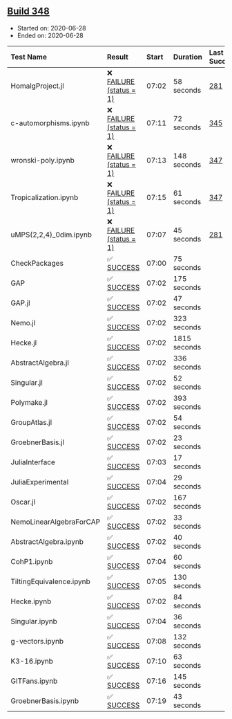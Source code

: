 ## [Build 348](https://oscarci.mathematik.uni-kl.de/job/oscar-stable/348/)

* Started on: 2020-06-28
* Ended on: 2020-06-28

| Test Name    | Result | Start | Duration | Last Success | First Failure |
|:-------------|:-------|:------|:---------|:-------------|:--------------|
| HomalgProject.jl | ❌ [FAILURE (status = 1)](https://oscarci.mathematik.uni-kl.de/job/oscar-stable/348/artifact/logs/build-348/HomalgProject.jl.log) | 07:02 | 58 seconds | [281](https://oscarci.mathematik.uni-kl.de/job/oscar-stable/281/) | [282](https://oscarci.mathematik.uni-kl.de/job/oscar-stable/282/) |
| c-automorphisms.ipynb | ❌ [FAILURE (status = 1)](https://oscarci.mathematik.uni-kl.de/job/oscar-stable/348/artifact/logs/build-348/c-automorphisms.ipynb.log) | 07:11 | 72 seconds | [345](https://oscarci.mathematik.uni-kl.de/job/oscar-stable/345/) | [346](https://oscarci.mathematik.uni-kl.de/job/oscar-stable/346/) |
| wronski-poly.ipynb | ❌ [FAILURE (status = 1)](https://oscarci.mathematik.uni-kl.de/job/oscar-stable/348/artifact/logs/build-348/wronski-poly.ipynb.log) | 07:13 | 148 seconds | [347](https://oscarci.mathematik.uni-kl.de/job/oscar-stable/347/) | [348](https://oscarci.mathematik.uni-kl.de/job/oscar-stable/348/) |
| Tropicalization.ipynb | ❌ [FAILURE (status = 1)](https://oscarci.mathematik.uni-kl.de/job/oscar-stable/348/artifact/logs/build-348/Tropicalization.ipynb.log) | 07:15 | 61 seconds | [347](https://oscarci.mathematik.uni-kl.de/job/oscar-stable/347/) | [348](https://oscarci.mathematik.uni-kl.de/job/oscar-stable/348/) |
| uMPS(2,2,4)_0dim.ipynb | ❌ [FAILURE (status = 1)](https://oscarci.mathematik.uni-kl.de/job/oscar-stable/348/artifact/logs/build-348/uMPS-2-2-4-_0dim.ipynb.log) | 07:07 | 45 seconds | [281](https://oscarci.mathematik.uni-kl.de/job/oscar-stable/281/) | [282](https://oscarci.mathematik.uni-kl.de/job/oscar-stable/282/) |
| CheckPackages | ✅ [SUCCESS](https://oscarci.mathematik.uni-kl.de/job/oscar-stable/348/artifact/logs/build-348/CheckPackages.log) | 07:00 | 75 seconds |  |  |
| GAP | ✅ [SUCCESS](https://oscarci.mathematik.uni-kl.de/job/oscar-stable/348/artifact/logs/build-348/GAP.log) | 07:02 | 175 seconds |  |  |
| GAP.jl | ✅ [SUCCESS](https://oscarci.mathematik.uni-kl.de/job/oscar-stable/348/artifact/logs/build-348/GAP.jl.log) | 07:02 | 47 seconds |  |  |
| Nemo.jl | ✅ [SUCCESS](https://oscarci.mathematik.uni-kl.de/job/oscar-stable/348/artifact/logs/build-348/Nemo.jl.log) | 07:02 | 323 seconds |  |  |
| Hecke.jl | ✅ [SUCCESS](https://oscarci.mathematik.uni-kl.de/job/oscar-stable/348/artifact/logs/build-348/Hecke.jl.log) | 07:02 | 1815 seconds |  |  |
| AbstractAlgebra.jl | ✅ [SUCCESS](https://oscarci.mathematik.uni-kl.de/job/oscar-stable/348/artifact/logs/build-348/AbstractAlgebra.jl.log) | 07:02 | 336 seconds |  |  |
| Singular.jl | ✅ [SUCCESS](https://oscarci.mathematik.uni-kl.de/job/oscar-stable/348/artifact/logs/build-348/Singular.jl.log) | 07:02 | 52 seconds |  |  |
| Polymake.jl | ✅ [SUCCESS](https://oscarci.mathematik.uni-kl.de/job/oscar-stable/348/artifact/logs/build-348/Polymake.jl.log) | 07:02 | 393 seconds |  |  |
| GroupAtlas.jl | ✅ [SUCCESS](https://oscarci.mathematik.uni-kl.de/job/oscar-stable/348/artifact/logs/build-348/GroupAtlas.jl.log) | 07:02 | 54 seconds |  |  |
| GroebnerBasis.jl | ✅ [SUCCESS](https://oscarci.mathematik.uni-kl.de/job/oscar-stable/348/artifact/logs/build-348/GroebnerBasis.jl.log) | 07:02 | 23 seconds |  |  |
| JuliaInterface | ✅ [SUCCESS](https://oscarci.mathematik.uni-kl.de/job/oscar-stable/348/artifact/logs/build-348/JuliaInterface.log) | 07:03 | 17 seconds |  |  |
| JuliaExperimental | ✅ [SUCCESS](https://oscarci.mathematik.uni-kl.de/job/oscar-stable/348/artifact/logs/build-348/JuliaExperimental.log) | 07:04 | 29 seconds |  |  |
| Oscar.jl | ✅ [SUCCESS](https://oscarci.mathematik.uni-kl.de/job/oscar-stable/348/artifact/logs/build-348/Oscar.jl.log) | 07:02 | 167 seconds |  |  |
| NemoLinearAlgebraForCAP | ✅ [SUCCESS](https://oscarci.mathematik.uni-kl.de/job/oscar-stable/348/artifact/logs/build-348/NemoLinearAlgebraForCAP.log) | 07:02 | 33 seconds |  |  |
| AbstractAlgebra.ipynb | ✅ [SUCCESS](https://oscarci.mathematik.uni-kl.de/job/oscar-stable/348/artifact/logs/build-348/AbstractAlgebra.ipynb.log) | 07:02 | 40 seconds |  |  |
| CohP1.ipynb | ✅ [SUCCESS](https://oscarci.mathematik.uni-kl.de/job/oscar-stable/348/artifact/logs/build-348/CohP1.ipynb.log) | 07:04 | 60 seconds |  |  |
| TiltingEquivalence.ipynb | ✅ [SUCCESS](https://oscarci.mathematik.uni-kl.de/job/oscar-stable/348/artifact/logs/build-348/TiltingEquivalence.ipynb.log) | 07:05 | 130 seconds |  |  |
| Hecke.ipynb | ✅ [SUCCESS](https://oscarci.mathematik.uni-kl.de/job/oscar-stable/348/artifact/logs/build-348/Hecke.ipynb.log) | 07:02 | 84 seconds |  |  |
| Singular.ipynb | ✅ [SUCCESS](https://oscarci.mathematik.uni-kl.de/job/oscar-stable/348/artifact/logs/build-348/Singular.ipynb.log) | 07:04 | 36 seconds |  |  |
| g-vectors.ipynb | ✅ [SUCCESS](https://oscarci.mathematik.uni-kl.de/job/oscar-stable/348/artifact/logs/build-348/g-vectors.ipynb.log) | 07:08 | 132 seconds |  |  |
| K3-16.ipynb | ✅ [SUCCESS](https://oscarci.mathematik.uni-kl.de/job/oscar-stable/348/artifact/logs/build-348/K3-16.ipynb.log) | 07:10 | 63 seconds |  |  |
| GITFans.ipynb | ✅ [SUCCESS](https://oscarci.mathematik.uni-kl.de/job/oscar-stable/348/artifact/logs/build-348/GITFans.ipynb.log) | 07:16 | 145 seconds |  |  |
| GroebnerBasis.ipynb | ✅ [SUCCESS](https://oscarci.mathematik.uni-kl.de/job/oscar-stable/348/artifact/logs/build-348/GroebnerBasis.ipynb.log) | 07:19 | 43 seconds |  |  |
